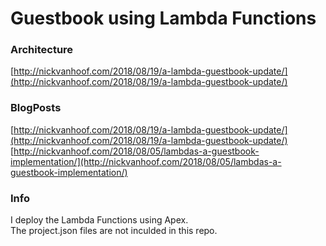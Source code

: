 # Guestbook using Lambda Functions

### Architecture 
[http://nickvanhoof.com/2018/08/19/a-lambda-guestbook-update/](http://nickvanhoof.com/2018/08/19/a-lambda-guestbook-update/)

### BlogPosts
[http://nickvanhoof.com/2018/08/19/a-lambda-guestbook-update/](http://nickvanhoof.com/2018/08/19/a-lambda-guestbook-update/)  
[http://nickvanhoof.com/2018/08/05/lambdas-a-guestbook-implementation/](http://nickvanhoof.com/2018/08/05/lambdas-a-guestbook-implementation/)

### Info
I deploy the Lambda Functions using Apex.  
The project.json files are not inculded in this repo.
